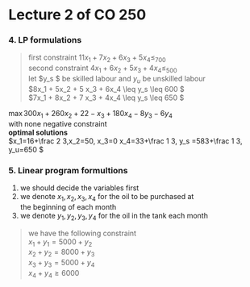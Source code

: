 # Lecture 2 of CO 250


### 4. LP formulations
> first constraint $11x_1+7x_2+6x_3+5x_4\leq_700$  
> second constraint $4x_1+6x_2+5x_3+4x_4\leq_500$  
let $y_s $ be skilled labour and $y_u$ be unskilled labour <br/>
$8x_1 + 5x_2 + 5 x_3 + 6x_4 \leq y_s \leq 600 $ <br/>
$7x_1 + 8x_2 + 7 x_3 + 4x_4 \leq y_s \leq 650 $ <br/>

$\max 300x_1+260x_2+22-x_3+180x_4 - 8y_3 - 6y_4$ <br/>
with none negative constraint <br/>
**optimal solutions** <br/>
$x_1=16+\frac 2 3,x_2=50, x_3=0 x_4=33+\frac 1 3, y_s =583+\frac 1 3, y_u=650 $

### 5. Linear program formultions
1. we should decide the variables first <br/>
2. we denote $x_1,x_2,x_3,x_4$ for the oil to be purchased at <br/>
the beginning of each month <br/>
3. we denote $y_1,y_2,y_3,y_4$ for the oil in the tank each month <br/>
> we have the following constraint <br/>
$x_1+y_1=5000+y_2$ <br/>
$x_2+y_2=8000+y_3$ <br/>
$x_3+y_3=5000+y_4$ <br/>
$x_4+y_4 \geq 6000$ <br/>

